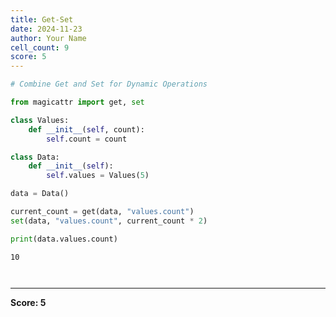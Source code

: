 ```yaml
---
title: Get-Set
date: 2024-11-23
author: Your Name
cell_count: 9
score: 5
---
```


```python
# Combine Get and Set for Dynamic Operations
```


```python
from magicattr import get, set

```


```python
class Values:
    def __init__(self, count):
        self.count = count
```


```python
class Data:
    def __init__(self):
        self.values = Values(5)
```


```python
data = Data()
```


```python
current_count = get(data, "values.count")
set(data, "values.count", current_count * 2)
```


```python
print(data.values.count)
```

    10



```python

```


```python

```


---
**Score: 5**
